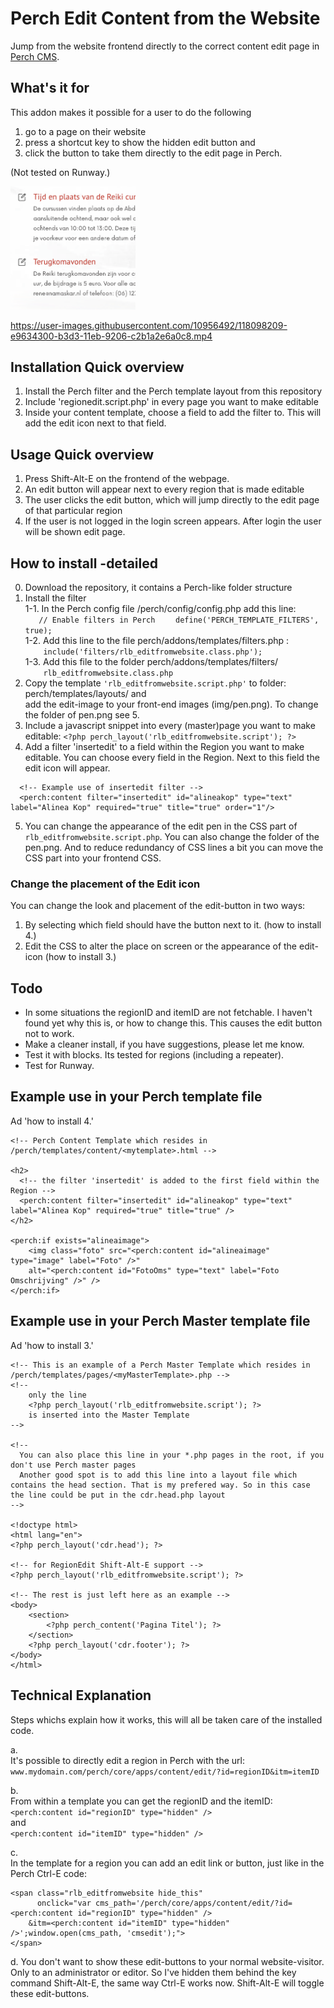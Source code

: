 
# Perch Edit Content from the Website   
Jump from the website frontend directly to the correct content edit page in [Perch CMS](http://grabaperch.com).

## What's it for  
This addon makes it possible for a user to do the following   
1. go to a page on their website
2. press a shortcut key to show the hidden edit button and 
3. click the button to take them directly to the edit page in Perch. 
  
(Not tested on Runway.) 
  
<img src="/screenshot/Screenshot_EditMode.png" width="200">



https://user-images.githubusercontent.com/10956492/118098209-e9634300-b3d3-11eb-9206-c2b1a2e6a0c8.mp4




## Installation Quick overview
1. Install the Perch filter and the Perch template layout from this repository
2. Include 'regionedit.script.php' in every page you want to make editable 
3. Inside your content template, choose a field to add the filter to. This will add the edit icon next to that field.


## Usage Quick overview
1. Press Shift-Alt-E on the frontend of the webpage.
2. An edit button will appear next to every region that is made editable
3. The user clicks the edit button, which will jump directly to the edit page of that particular region
4. If the user is not logged in the login screen appears. After login the user will be shown edit page. 
  
  
## How to install -detailed
0. Download the repository, it contains a Perch-like folder structure
1. Install the filter    
1-1. In the Perch config file /perch/config/config.php add this line:    
`    // Enable filters in Perch ` 
`    define('PERCH_TEMPLATE_FILTERS', true);`  
1-2. Add this line to the file perch/addons/templates/filters.php :   
`    include('filters/rlb_editfromwebsite.class.php');`  
1-3. Add this file to the folder perch/addons/templates/filters/   
`    rlb_editfromwebsite.class.php`   
2. Copy the template `'rlb_editfromwebsite.script.php'` to folder: perch/templates/layouts/ and   
add the edit-image to your front-end images (img/pen.png). To change the folder of pen.png see 5.   
3. Include a javascript snippet into every (master)page you want to make editable: 
`<?php perch_layout('rlb_editfromwebsite.script'); ?>`
4. Add a filter 'insertedit' to a field within the Region you want to make editable. You can choose every field in the Region. Next to this field the edit icon will appear.
~~~    
  <!-- Example use of insertedit filter -->
  <perch:content filter="insertedit" id="alineakop" type="text" label="Alinea Kop" required="true" title="true" order="1"/>
~~~
5. You can change the appearance of the edit pen in the CSS part of ``rlb_editfromwebsite.script.php``. You can also change the folder of the pen.png. And to reduce redundancy of CSS lines a bit you can move the CSS part into your frontend CSS. 
  
    
### Change the placement of the Edit icon  
You can change the look and placement of the edit-button in two ways:
1. By selecting which field should have the button next to it. (how to install 4.)
2. Edit the CSS to alter the place on screen or the appearance of the edit-icon (how to install 3.)


## Todo   
- In some situations the regionID and itemID are not fetchable. I haven't found yet why this is, or how to change this. This causes the edit button not to work.
- Make a cleaner install, if you have suggestions, please let me know.
- Test it with blocks. Its tested for regions (including a repeater). 
- Test for Runway.


## Example use in your Perch template file 
Ad 'how to install 4.'
~~~
<!-- Perch Content Template which resides in /perch/templates/content/<mytemplate>.html -->

<h2>
  <!-- the filter 'insertedit' is added to the first field within the Region -->
  <perch:content filter="insertedit" id="alineakop" type="text" label="Alinea Kop" required="true" title="true" />
</h2>

<perch:if exists="alineaimage">
	<img class="foto" src="<perch:content id="alineaimage" type="image" label="Foto" />" 
	alt="<perch:content id="FotoOms" type="text" label="Foto Omschrijving" />" />
</perch:if>
~~~


## Example use in your Perch Master template file
Ad 'how to install 3.'
~~~
<!-- This is an example of a Perch Master Template which resides in /perch/templates/pages/<myMasterTemplate>.php -->
<!-- 
    only the line 
    <?php perch_layout('rlb_editfromwebsite.script'); ?>
    is inserted into the Master Template
-->

<!-- 
  You can also place this line in your *.php pages in the root, if you don't use Perch master pages 
  Another good spot is to add this line into a layout file which contains the head section. That is my prefered way. So in this case the line could be put in the cdr.head.php layout
-->

<!doctype html>
<html lang="en">
<?php perch_layout('cdr.head'); ?>

<!-- for RegionEdit Shift-Alt-E support -->
<?php perch_layout('rlb_editfromwebsite.script'); ?>

<!-- The rest is just left here as an example -->
<body>
	<section>
		<?php perch_content('Pagina Titel'); ?>
	</section>
	<?php perch_layout('cdr.footer'); ?>
</body>
</html>
~~~



## Technical Explanation 
Steps whichs explain how it works, this will all be taken care of the installed code.

a.  
It's possible to directly edit a region in Perch with the url:   
`www.mydomain.com/perch/core/apps/content/edit/?id=regionID&itm=itemID`

b.  
From within a template you can get the regionID and the itemID:  
`<perch:content id="regionID" type="hidden" />`    
and  
`<perch:content id="itemID" type="hidden" />`  
  

c.  
In the template for a region you can add an edit link or button, just like in the Perch Ctrl-E code:
~~~
<span class="rlb_editfromwebsite hide_this" 
	  onclick="var cms_path='/perch/core/apps/content/edit/?id=<perch:content id="regionID" type="hidden" />  
    &itm=<perch:content id="itemID" type="hidden" />';window.open(cms_path, 'cmsedit');">  
</span>
~~~  
  
d.
You don't want to show these edit-buttons to your normal website-visitor. Only to an administrator or editor.
So I've hidden them behind the key command Shift-Alt-E, the same way Ctrl-E works now.
Shift-Alt-E will toggle these edit-buttons.

